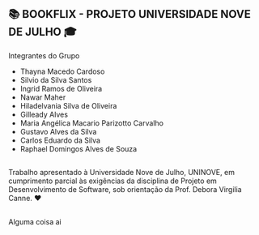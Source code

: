 ## :books: BOOKFLIX - PROJETO UNIVERSIDADE NOVE DE JULHO 🎓

Integrantes do Grupo

- Thayna Macedo Cardoso
- Silvio da Silva Santos
- Ingrid Ramos de Oliveira
- Nawar Maher
- Hiladelvania Silva de Oliveira
- Gilleady Alves
- Maria Angélica Macario Parizotto Carvalho
- Gustavo Alves da Silva
- Carlos Eduardo da Silva
- Raphael Domingos Alves de Souza

##

Trabalho apresentado à Universidade Nove de Julho,
UNINOVE, em cumprimento parcial às exigências da disciplina
de Projeto em Desenvolvimento de Software, sob
orientação da Prof. Debora Virgilia Canne. :heart:

##
Alguma coisa ai